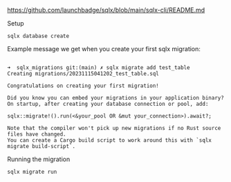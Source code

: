 https://github.com/launchbadge/sqlx/blob/main/sqlx-cli/README.md


Setup

```
sqlx database create
```

Example message we get when you create your first sqlx migration:

```

➜  sqlx_migrations git:(main) ✗ sqlx migrate add test_table
Creating migrations/20231115041202_test_table.sql

Congratulations on creating your first migration!

Did you know you can embed your migrations in your application binary?
On startup, after creating your database connection or pool, add:

sqlx::migrate!().run(<&your_pool OR &mut your_connection>).await?;

Note that the compiler won't pick up new migrations if no Rust source files have changed.
You can create a Cargo build script to work around this with `sqlx migrate build-script`.

```


Running the migration

```
sqlx migrate run
```
